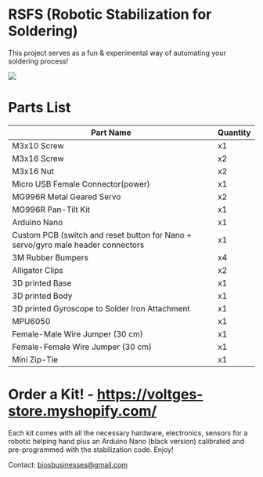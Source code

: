 # RSFS (Robotic Stabilization for Soldering)
This project serves as a fun & experimental way of automating your soldering process! 

![](https://media.giphy.com/media/MgcE5n2MDfwiI/giphy.gif)


# Parts List
| Part Name  | Quantity |
| ------------- | ------------- |
| M3x10 Screw  | x1  |
| M3x16 Screw  | x2  |
| M3x16 Nut  | x2  |
| Micro USB Female Connector(power)  | x1  |
| MG996R Metal Geared Servo  | x2  |
| MG996R Pan-Tilt Kit | x1  |
| Arduino Nano | x1  |
| Custom PCB (switch and reset button for Nano + servo/gyro male header connectors | x1  |
| 3M Rubber Bumpers  | x4  |
| Alligator Clips  | x2  |
| 3D printed Base  | x1  |
| 3D printed Body  | x1  |
| 3D printed Gyroscope to Solder Iron Attachment  | x1  |
| MPU6050 | x1  |
| Female-Male Wire Jumper (30 cm)| x1  |
| Female-Female Wire Jumper (30 cm) | x1  |
| Mini Zip-Tie | x1  |

# Order a Kit! - https://voltges-store.myshopify.com/

Each kit comes with all the necessary hardware, electronics, sensors for a robotic helping hand plus an Arduino Nano (black version) calibrated and pre-programmed with the stabilization code. Enjoy!

Contact: biosbusinesses@gmail.com
